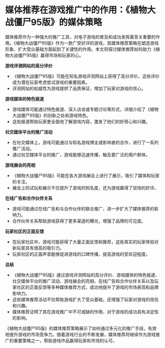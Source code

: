 # 媒体推荐在游戏推广中的作用：《植物大战僵尸95版》的媒体策略

媒体推荐作为一种强大的推广工具，对电子游戏的普及和成功发挥着至关重要的作用。《植物大战僵尸95版》作为一款广受好评的游戏，其媒体推荐策略在塑造游戏形象、扩大受众基础方面起到了关键性的作用。本文将探讨媒体推荐如何助力《植物大战僵尸95版》赢得市场和玩家的心。

**游戏评测网站的高分评价**
- 《植物大战僵尸95版》可能在知名游戏评测网站上获得了高分评价，这些评价成为潜在玩家考虑尝试游戏的重要因素。
- 评测网站的权威性为游戏提供了品质保证，增加了玩家对游戏的信心。

**游戏媒体的特色报道**
- 游戏媒体可能通过特色报道、深入访谈或专题讨论等形式，详细介绍了《植物大战僵尸95版》的创新之处和游戏特色。
- 这些报道帮助玩家更全面地了解游戏内容，激发了他们的好奇心和兴趣。

**社交媒体平台的推广活动**
- 在社交媒体上，游戏可能通过与知名游戏博主或影响者的合作，进行了一系列推广活动。
- 通过社交媒体平台的推广，游戏能够迅速传播，触及更广泛的用户群体。

**游戏展会的亮相**
- 《植物大战僵尸95版》可能在各大游戏展会上进行了展示，吸引了媒体和玩家的关注。
- 展会上的试玩和展示不仅提升了游戏的知名度，还为游戏赢得了现场的好评。

**在线广告和合作伙伴关系**
- 游戏可能通过在线广告和与合作伙伴的联合推广，进一步扩大了媒体推荐的影响力。
- 合作伙伴关系帮助游戏获得了更多渠道的曝光，增强了品牌的可见度。

**玩家社区的正面反馈**
- 在玩家社区中，游戏可能获得了大量正面反馈和推荐，这些真实的玩家体验对新玩家具有很高的吸引力。
- 玩家社区的正面声音能够促进游戏的口碑传播，提高游戏的受欢迎程度。

**总结**
- 《植物大战僵尸95版》通过游戏评测网站的高分评价、游戏媒体的特色报道、社交媒体平台的推广活动、游戏展会的亮相、在线广告和合作伙伴关系以及玩家社区的正面反馈等多种媒体推荐方式，成功地提升了游戏的市场表现和品牌影响力。
- 这些媒体推荐活动不仅帮助游戏扩大了受众基础，还增强了玩家对游戏的信任和兴趣。
- 媒体推荐证明了其在游戏推广中不可或缺的作用，对于游戏的成功具有决定性的影响。

《植物大战僵尸95版》的媒体推荐策略展示了如何通过多元化的推广手段，有效地提升游戏的市场竞争力。随着游戏行业的不断发展，媒体推荐将继续作为游戏推广的重要策略之一，帮助游戏作品赢得玩家和市场的认可。